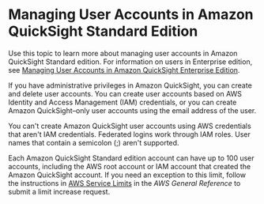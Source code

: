 # Managing User Accounts in Amazon QuickSight Standard Edition<a name="managing-users"></a>

Use this topic to learn more about managing user accounts in Amazon QuickSight Standard edition\. For information on users in Enterprise edition, see [Managing User Accounts in Amazon QuickSight Enterprise Edition](managing-users-enterprise.md)\.

If you have administrative privileges in Amazon QuickSight, you can create and delete user accounts\. You can create user accounts based on AWS Identity and Access Management \(IAM\) credentials, or you can create Amazon QuickSight–only user accounts using the email address of the user\. 

You can't create Amazon QuickSight user accounts using AWS credentials that aren't IAM credentials\. Federated logins work through IAM roles\. User names that contain a semicolon \(;\) aren't supported\.

Each Amazon QuickSight Standard edition account can have up to 100 user accounts, including the AWS root account or IAM account that created the Amazon QuickSight account\. If you need an exception to this limit, follow the instructions in [AWS Service Limits](https://docs.aws.amazon.com/general/latest/gr/aws_service_limits.html) in the *AWS General Reference* to submit a limit increase request\.